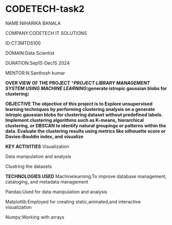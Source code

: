 # CODETECH-task2
NAME:NIHARIKA BANALA

COMPANY:CODETECH IT SOLUTIONS

ID:CT3MTDS100

DOMAIN:Data Scientist

DURATION:Sep15-Dec15 2024

MENTOR:N.Santhosh kumar

**OVER VIEW OF THE PROJECT**
****PROJECT**:**LIBRARY MANAGEMENT SYSTEM USING MACHINE LEARNING***(**generate istropic gaussian blobs for clustering**)

**OBJECTIVE**
**The objective of this project is to Explore unsupervised learning techniques by performing clustering analysis on a generate istropic gaussian blobs for clustering dataset without predefined labels. Implement clustering algorithms such as K-means, hierarchical clustering, or DBSCAN to identify natural groupings or patterns within the data. Evaluate the clustering results using metrics like silhouette score or Davies–Bouldin index, and visualize**

**KEY ACTIVITIES**
Visualization 

Data manipulation and analysis

Clustring the datasets

**TECHNOLOGIES USED**
Machinelearning:To improve database management, cataloging, and metadata management

Pandas:Used for data manipulation and analysis

Matplotlib:Employed for creating static,animated,and interactive visualization

Numpy:Working with arrays
